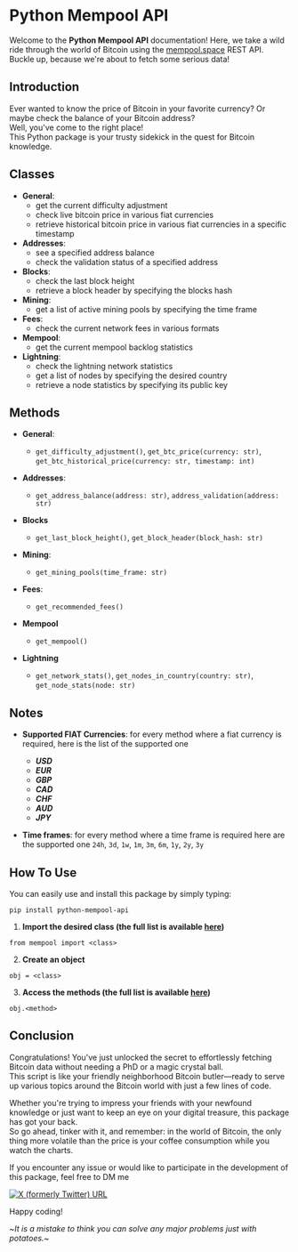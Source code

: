 # Python Mempool API

Welcome to the **Python Mempool API** documentation!  Here, we take a wild ride through the world of Bitcoin using the [mempool.space](https://mempool.space/) REST API.  
Buckle up, because we're about to fetch some serious data!

## Introduction

Ever wanted to know the price of Bitcoin in your favorite currency? Or maybe check the balance of your Bitcoin address?  
Well, you've come to the right place!  
This Python package is your trusty sidekick in the quest for Bitcoin knowledge.

## Classes

- **General**:
    - get the current difficulty adjustment
    - check live bitcoin price in various fiat currencies
    - retrieve historical bitcoin price in various fiat currencies in a specific timestamp
- **Addresses**:
    - see a specified address balance
    - check the validation status of a specified address
- **Blocks**:
    - check the last block height
    - retrieve a block header by specifying the blocks hash
- **Mining**:
    - get a list of active mining pools by specifying the time frame
- **Fees**:
    - check the current network fees in various formats
- **Mempool**:
    - get the current mempool backlog statistics
- **Lightning**:
    - check the lightning network statistics
    - get a list of nodes by specifying the desired country
    - retrieve a node statistics by specifying its public key

## Methods

- **General**:
    - `get_difficulty_adjustment()`, `get_btc_price(currency: str)`, `get_btc_historical_price(currency: str, timestamp: int)`

- **Addresses**:
    - `get_address_balance(address: str)`, `address_validation(address: str)`

- **Blocks**
    - `get_last_block_height()`, `get_block_header(block_hash: str)`

- **Mining**:
    - `get_mining_pools(time_frame: str)`

- **Fees**:
    - `get_recommended_fees()`

- **Mempool**
    - `get_mempool()`

- **Lightning**
    - `get_network_stats()`, `get_nodes_in_country(country: str)`, `get_node_stats(node: str)`

## Notes

- **Supported FIAT Currencies**: for every method where a fiat currency is required, here is the list of the supported one
    - ***USD***
    - ***EUR***
    - ***GBP***
    - ***CAD***
    - ***CHF***
    - ***AUD***
    - ***JPY***

- **Time frames**: for every method where a time frame is required here are the supported one `24h`, `3d`, `1w`, `1m`, `3m`, `6m`, `1y`, `2y`, `3y`

## How To Use

You can easily use and install this package by simply typing:

```
pip install python-mempool-api
```

1. **Import the desired class (the full list is available [here](#classes))**

```
from mempool import <class>
```

2. **Create an object**

```
obj = <class>
```

3. **Access the methods (the full list is available [here](#methods))**

```
obj.<method>
```


## Conclusion

Congratulations! You've just unlocked the secret to effortlessly fetching Bitcoin data without needing a PhD or a magic crystal ball.  
This script is like your friendly neighborhood Bitcoin butler—ready to serve up various topics around the Bitcoin world with just a few lines of code.

Whether you're trying to impress your friends with your newfound knowledge or just want to keep an eye on your digital treasure, this package has got your back.  
So go ahead, tinker with it, and remember: in the world of Bitcoin, the only thing more volatile than the price is your coffee consumption while you watch the charts.

If you encounter any issue or would like to participate in the development of this package, feel free to DM me  

[![X (formerly Twitter) URL](https://img.shields.io/twitter/url?url=https%3A%2F%2Fx.com%2Fk0g1t0&style=social&label=k0g1t0)](https://x.com/k0g1t0)


Happy coding!

~*It is a mistake to think you can solve any major problems just with potatoes.*~
